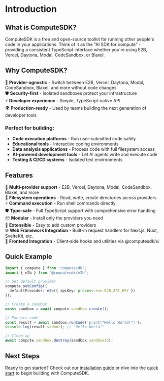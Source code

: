 # Introduction

## What is ComputeSDK?

ComputeSDK is a free and open-source toolkit for running other people's code in your applications. Think of it as the "AI SDK for compute" - providing a consistent TypeScript interface whether you're using E2B, Vercel, Daytona, Modal, CodeSandbox, or Blaxel.

## Why ComputeSDK?

🔄 **Provider-agnostic** - Switch between E2B, Vercel, Daytona, Modal, CodeSandbox, Blaxel, and more without code changes  
🛡️ **Security-first** - Isolated sandboxes protect your infrastructure  
⚡ **Developer experience** - Simple, TypeScript-native API  
🌍 **Production-ready** - Used by teams building the next generation of developer tools

### Perfect for building:

- **Code execution platforms** - Run user-submitted code safely
- **Educational tools** - Interactive coding environments
- **Data analysis applications** - Process code with full filesystem access
- **AI-powered development tools** - Let AI agents write and execute code
- **Testing & CI/CD systems** - Isolated test environments

## Features

🚀 **Multi-provider support** - E2B, Vercel, Daytona, Modal, CodeSandbox, Blaxel, and more  
📁 **Filesystem operations** - Read, write, create directories across providers  
⚡ **Command execution** - Run shell commands directly  
🛡️ **Type-safe** - Full TypeScript support with comprehensive error handling  
📦 **Modular** - Install only the providers you need  
🔧 **Extensible** - Easy to add custom providers  
🌐 **Web Framework Integration** - Built-in request handlers for Next.js, Nuxt, SvelteKit, etc.  
🎨 **Frontend Integration** - Client-side hooks and utilities via @computesdk/ui

## Quick Example

```typescript
import { compute } from 'computesdk';
import { e2b } from '@computesdk/e2b';

// Set default provider
compute.setConfig({ 
  defaultProvider: e2b({ apiKey: process.env.E2B_API_KEY }) 
});

// Create a sandbox
const sandbox = await compute.sandbox.create();

// Execute code
const result = await sandbox.runCode('print("Hello World!")');
console.log(result.stdout); // "Hello World!"

// Clean up
await compute.sandbox.destroy(sandbox.sandboxId);
```

## Next Steps

Ready to get started? Check out our [installation guide](./installation.md) or dive into the [quick start](./quick-start.md) to begin building with ComputeSDK.